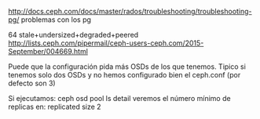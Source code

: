 http://docs.ceph.com/docs/master/rados/troubleshooting/troubleshooting-pg/
problemas con los pg



64 stale+undersized+degraded+peered
http://lists.ceph.com/pipermail/ceph-users-ceph.com/2015-September/004669.html

Puede que la configuración pida más OSDs de los que tenemos.
Tipico si tenemos solo dos OSDs y no hemos configurado bien el ceph.conf (por defecto son 3)

Si ejecutamos:
ceph osd pool ls detail
veremos el número mínimo de replicas en: replicated size 2
